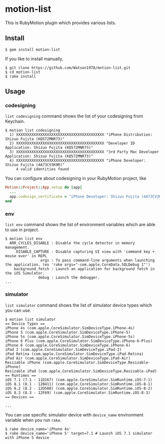 # motion-list

This is RubyMotion plugin which provides various lists.

## Install

```
$ gem install motion-list
```

If you like to install manually,

```
$ git clone https://github.com/Watson1978/motion-list.git
$ cd motion-list
$ rake install
```

## Usage

### codesigning

`list codesigning` command shows the list of your codesigning from Keychain.

```
$ motion list codesigning
  1) XXXXXXXXXXXXXXXXXXXXXXXXXXXXXXXXXXXXXXXX "iPhone Distribution: Shizuo Fujita (KQ572MNR73)"
  2) XXXXXXXXXXXXXXXXXXXXXXXXXXXXXXXXXXXXXXXX "Developer ID Application: Shizuo Fujita (KQ572MNR73)"
  3) XXXXXXXXXXXXXXXXXXXXXXXXXXXXXXXXXXXXXXXX "3rd Party Mac Developer Application: Shizuo Fujita (KQ572MNR73)"
  4) XXXXXXXXXXXXXXXXXXXXXXXXXXXXXXXXXXXXXXXX "iPhone Developer: Shizuo Fujita (4A73CV3K9R)"
     4 valid identities found
```

You can configure about codesigning in your RubyMotion project, like

```ruby
Motion::Project::App.setup do |app|
  ...
  app.codesign_certificate = "iPhone Developer: Shizuo Fujita (4A73CV3K9R)"
end
```

### env

`list env` command shows the list of environment variables which are able to use in project.

```
$ motion list env
  ARR_CYCLES_DISABLE : Disable the cycle detector in memory management.
     DISABLE_CAPTURE : Disable capturing UI view with 'command key + mouse over' in REPL
                args : To pass command-line arguments when launching the application. (ex 'rake args="-com.apple.CoreData.SQLDebug 1"')
    background_fetch : Launch an application for background fetch in the iOS Simulator.
               debug : Launch the debugger.
...
```

### simulator

`list simulator` command shows the list of simulator device types which you can use.

```
$ motion list simulator
== Device Types ==
iPhone 4s (com.apple.CoreSimulator.SimDeviceType.iPhone-4s)
iPhone 5 (com.apple.CoreSimulator.SimDeviceType.iPhone-5)
iPhone 5s (com.apple.CoreSimulator.SimDeviceType.iPhone-5s)
iPhone 6 Plus (com.apple.CoreSimulator.SimDeviceType.iPhone-6-Plus)
iPhone 6 (com.apple.CoreSimulator.SimDeviceType.iPhone-6)
iPad 2 (com.apple.CoreSimulator.SimDeviceType.iPad-2)
iPad Retina (com.apple.CoreSimulator.SimDeviceType.iPad-Retina)
iPad Air (com.apple.CoreSimulator.SimDeviceType.iPad-Air)
Resizable iPhone (com.apple.CoreSimulator.SimDeviceType.Resizable-iPhone)
Resizable iPad (com.apple.CoreSimulator.SimDeviceType.Resizable-iPad)
== Runtimes ==
iOS 7.1 (7.1 - 11D167) (com.apple.CoreSimulator.SimRuntime.iOS-7-1)
iOS 8.1 (8.1 - 12B411) (com.apple.CoreSimulator.SimRuntime.iOS-8-1)
iOS 8.2 (8.2 - 12D508) (com.apple.CoreSimulator.SimRuntime.iOS-8-2)
iOS 8.3 (8.3 - 12F69) (com.apple.CoreSimulator.SimRuntime.iOS-8-3)
== Devices ==

...
```

You can use specific simulator device with `device_name` environment variable when you run `rake`.

```
$ rake device_name='iPhone 4s'
$ rake device_name='iPhone 5' target=7.1 # Launch iOS 7.1 simulator with iPhone 5 device
```
